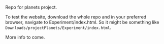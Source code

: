 Repo for planets project.

To test the website, download the whole repo and in your preferred browser, navigate to Experiment/index.html. So it
might be something like `Downloads/projectPlanets/Experiment/index.html`.

More info to come.
